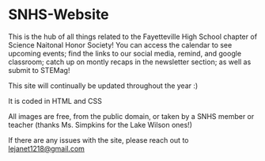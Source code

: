 # SNHS-Website
This is the hub of all things related to the Fayetteville High School chapter of Science Naitonal Honor Society! You can access the calendar to see upcoming events; find the links to our social media, remind, and google classroom; catch up on montly recaps in the newsletter section; as well as submit to STEMag!

This site will continually be updated throughout the year :) 

It is coded in HTML and CSS

All images are free, from the public domain, or taken by a SNHS member or teacher (thanks Ms. Simpkins for the Lake Wilson ones!) 

If there are any issues with the site, please reach out to lejanet1218@gmail.com 

